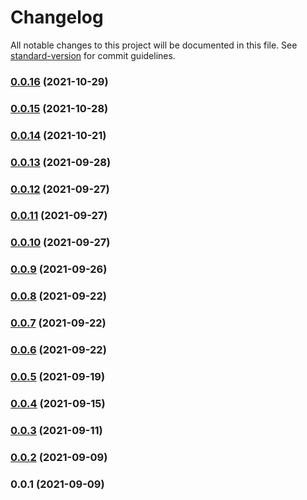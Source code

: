 # Changelog

All notable changes to this project will be documented in this file. See [standard-version](https://github.com/conventional-changelog/standard-version) for commit guidelines.

### [0.0.16](https://github.com/LGDHuaOPER/lgd-utils/compare/v0.0.15...v0.0.16) (2021-10-29)

### [0.0.15](https://github.com/LGDHuaOPER/lgd-utils/compare/v0.0.14...v0.0.15) (2021-10-28)

### [0.0.14](https://github.com/LGDHuaOPER/lgd-utils/compare/v0.0.13...v0.0.14) (2021-10-21)

### [0.0.13](https://github.com/LGDHuaOPER/lgd-utils/compare/v0.0.12...v0.0.13) (2021-09-28)

### [0.0.12](https://github.com/LGDHuaOPER/lgd-utils/compare/v0.0.11...v0.0.12) (2021-09-27)

### [0.0.11](https://github.com/LGDHuaOPER/lgd-utils/compare/v0.0.10...v0.0.11) (2021-09-27)

### [0.0.10](https://github.com/LGDHuaOPER/lgd-utils/compare/v0.0.9...v0.0.10) (2021-09-27)

### [0.0.9](https://github.com/LGDHuaOPER/lgd-utils/compare/v0.0.8...v0.0.9) (2021-09-26)

### [0.0.8](https://github.com/LGDHuaOPER/lgd-utils/compare/v0.0.6...v0.0.8) (2021-09-22)

### [0.0.7](https://github.com/LGDHuaOPER/lgd-utils/compare/v0.0.6...v0.0.7) (2021-09-22)

### [0.0.6](https://github.com/LGDHuaOPER/lgd-utils/compare/v0.0.5...v0.0.6) (2021-09-22)

### [0.0.5](https://github.com/LGDHuaOPER/lgd-utils/compare/v0.0.4...v0.0.5) (2021-09-19)

### [0.0.4](https://github.com/LGDHuaOPER/lgd-utils/compare/v0.0.3...v0.0.4) (2021-09-15)

### [0.0.3](https://github.com/LGDHuaOPER/lgd-utils/compare/v0.0.2...v0.0.3) (2021-09-11)

### [0.0.2](https://github.com/LGDHuaOPER/lgd-utils/compare/v0.0.1...v0.0.2) (2021-09-09)

### 0.0.1 (2021-09-09)
